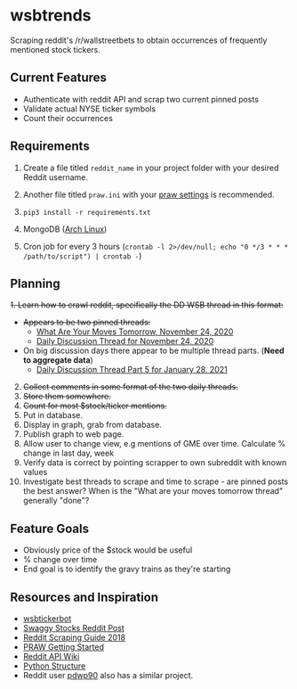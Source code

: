 # wsbtrends

Scraping reddit's /r/wallstreetbets to obtain occurrences of frequently mentioned stock tickers.

## Current Features

* Authenticate with reddit API and scrap two current pinned posts
* Validate actual NYSE ticker symbols
* Count their occurrences

## Requirements

1. Create a file titled `reddit_name` in your project folder with your desired Reddit username.

2. Another file titled `praw.ini` with your [praw settings](https://praw.readthedocs.io/en/latest/getting_started/authentication.html) is recommended.

3. `pip3 install -r requirements.txt`

4. MongoDB ([Arch Linux](https://aur.archlinux.org/packages/mongodb-bin/))

5. Cron job for every 3 hours (`crontab -l 2>/dev/null; echo "0 */3 * * * /path/to/script") | crontab -`)

## Planning

~~1. Learn how to crawl reddit, specifically the DD WSB thread in this format:~~
   * ~~Appears to be two pinned threads:~~
     * [What Are Your Moves Tomorrow, November 24, 2020](https://www.reddit.com/r/wallstreetbets/comments/jzqior/what_are_your_moves_tomorrow_november_24_2020/)
     * [Daily Discussion Thread for November 24, 2020](https://www.reddit.com/r/wallstreetbets/comments/k03375/daily_discussion_thread_for_november_24_2020/)
   * On big discussion days there appear to be multiple thread parts. (**Need to aggregate data**)
        * [Daily Discussion Thread Part 5 for January 28, 2021](https://www.reddit.com/r/wallstreetbets/comments/l78za1/daily_discussion_thread_part_5_for_january_28_2021/)

2. ~~Collect comments in some format of the two daily threads.~~
3. ~~Store them somewhere.~~
4. ~~Count for most $stock/ticker mentions.~~
5. Put in database.
6. Display in graph, grab from database.
7. Publish graph to web page. 
8. Allow user to change view, e.g mentions of GME over time. Calculate % change in last day, week
9. Verify data is correct by pointing scrapper to own subreddit with known values
10. Investigate best threads to scrape and time to scrape - are pinned posts the best answer? When is the "What are your moves tomorrow thread" generally "done"?


## Feature Goals

* Obviously price of the $stock would be useful
* % change over time
* End goal is to identify the gravy trains as they're starting


## Resources and Inspiration

* [wsbtickerbot](https://github.com/RyanElliott10/wsbtickerbot)
* [Swaggy Stocks Reddit Post](https://www.reddit.com/r/wallstreetbets/comments/blukl1/i_created_a_fullblown_wallstreetbets_sentiment/)
* [Reddit Scraping Guide 2018](https://www.storybench.org/how-to-scrape-reddit-with-python/)
* [PRAW Getting Started](https://praw.readthedocs.io/en/v7.1.0/getting_started/quick_start.html)
* [Reddit API Wiki](https://github.com/reddit-archive/reddit/wiki/API)
* [Python Structure](https://www.reddit.com/r/learnpython/comments/37lbe3/which_is_more_pythonic_should_i_have_a_main/)
* Reddit user [pdwp90](https://www.reddit.com/user/pdwp90) also has a similar project.
